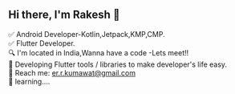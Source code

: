 ## Hi there, I'm Rakesh 👋

✅ Android Developer-Kotlin,Jetpack,KMP,CMP.<br/>
✅ Flutter Developer.<br/>
🔍 I'm located in India,Wanna have a code -Lets meet!!<br/>
🔭 Developing Flutter tools / libraries to make developer's life easy.<br/>
💬 Reach me: er.r.kumawat@gmail.com<br/>
🌱 learning....
